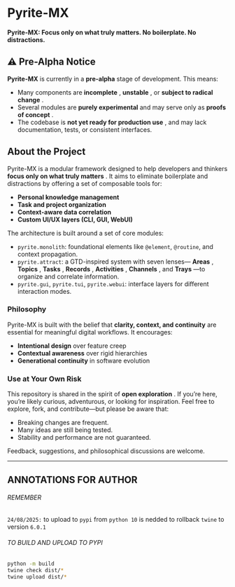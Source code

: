 # Pyrite-MX

**Pyrite-MX: Focus only on what truly matters. No boilerplate. No distractions.**

## ⚠️ **Pre-Alpha Notice**

**Pyrite-MX** is currently in a **pre-alpha** stage of development. This means:

* Many components are  **incomplete** ,  **unstable** , or  **subject to radical change** .
* Several modules are **purely experimental** and may serve only as  **proofs of concept** .
* The codebase is  **not yet ready for production use** , and may lack documentation, tests, or consistent interfaces.

## About the Project

Pyrite-MX is a modular framework designed to help developers and thinkers  **focus only on what truly matters** . It aims to eliminate boilerplate and distractions by offering a set of composable tools for:

* **Personal knowledge management**
* **Task and project organization**
* **Context-aware data correlation**
* **Custom UI/UX layers (CLI, GUI, WebUI)**

The architecture is built around a set of core modules:

* `pyrite.monolith`: foundational elements like `@element`, `@routine`, and context propagation.
* `pyrite.attract`: a GTD-inspired system with seven lenses— **Areas** ,  **Topics** ,  **Tasks** ,  **Records** ,  **Activities** ,  **Channels** , and  **Trays** —to organize and correlate information.
* `pyrite.gui`, `pyrite.tui`, `pyrite.webui`: interface layers for different interaction modes.

### Philosophy

Pyrite-MX is built with the belief that **clarity, context, and continuity** are essential for meaningful digital workflows. It encourages:

* **Intentional design** over feature creep
* **Contextual awareness** over rigid hierarchies
* **Generational continuity** in software evolution

### Use at Your Own Risk

This repository is shared in the spirit of  **open exploration** . If you’re here, you’re likely curious, adventurous, or looking for inspiration. Feel free to explore, fork, and contribute—but please be aware that:

* Breaking changes are frequent.
* Many ideas are still being tested.
* Stability and performance are not guaranteed.

Feedback, suggestions, and philosophical discussions are welcome.

---

## ANNOTATIONS FOR AUTHOR

###### REMEMBER

`24/08/2025:` to upload to `pypi` from `python 10` is nedded to rollback `twine` to version `6.0.1`

###### TO BUILD AND UPLOAD TO PYPI

```bash
python -m build
twine check dist/*
twine upload dist/*
```
